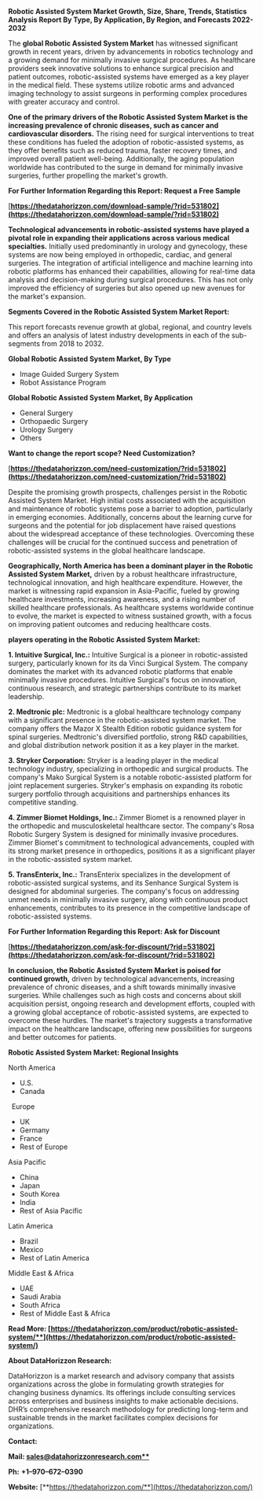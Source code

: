﻿**Robotic Assisted System Market Growth, Size, Share, Trends, Statistics Analysis Report By Type, By Application, By Region, and Forecasts 2022-2032**


The **global Robotic Assisted System Market** has witnessed significant growth in recent years, driven by advancements in robotics technology and a growing demand for minimally invasive surgical procedures. As healthcare providers seek innovative solutions to enhance surgical precision and patient outcomes, robotic-assisted systems have emerged as a key player in the medical field. These systems utilize robotic arms and advanced imaging technology to assist surgeons in performing complex procedures with greater accuracy and control.

**One of the primary drivers of the Robotic Assisted System Market is the increasing prevalence of chronic diseases, such as cancer and cardiovascular disorders.** The rising need for surgical interventions to treat these conditions has fueled the adoption of robotic-assisted systems, as they offer benefits such as reduced trauma, faster recovery times, and improved overall patient well-being. Additionally, the aging population worldwide has contributed to the surge in demand for minimally invasive surgeries, further propelling the market's growth. 

**For Further Information Regarding this Report: Request a Free Sample**	

[**https://thedatahorizzon.com/download-sample/?rid=531802](https://thedatahorizzon.com/download-sample/?rid=531802)** 

**Technological advancements in robotic-assisted systems have played a pivotal role in expanding their applications across various medical specialties.** Initially used predominantly in urology and gynecology, these systems are now being employed in orthopedic, cardiac, and general surgeries. The integration of artificial intelligence and machine learning into robotic platforms has enhanced their capabilities, allowing for real-time data analysis and decision-making during surgical procedures. This has not only improved the efficiency of surgeries but also opened up new avenues for the market's expansion. 

**Segments Covered in the Robotic Assisted System Market Report:**

This report forecasts revenue growth at global, regional, and country levels and offers an analysis of latest industry developments in each of the sub-segments from 2018 to 2032.

**Global Robotic Assisted System Market, By Type**

- Image Guided Surgery System
- Robot Assistance Program

**Global Robotic Assisted System Market, By Application**

- General Surgery
- Orthopaedic Surgery
- Urology Surgery
- Others

**Want to change the report scope? Need Customization?**

[**https://thedatahorizzon.com/need-customization/?rid=531802](https://thedatahorizzon.com/need-customization/?rid=531802)** 

Despite the promising growth prospects, challenges persist in the Robotic Assisted System Market. High initial costs associated with the acquisition and maintenance of robotic systems pose a barrier to adoption, particularly in emerging economies. Additionally, concerns about the learning curve for surgeons and the potential for job displacement have raised questions about the widespread acceptance of these technologies. Overcoming these challenges will be crucial for the continued success and penetration of robotic-assisted systems in the global healthcare landscape.

**Geographically, North America has been a dominant player in the Robotic Assisted System Market,** driven by a robust healthcare infrastructure, technological innovation, and high healthcare expenditure. However, the market is witnessing rapid expansion in Asia-Pacific, fueled by growing healthcare investments, increasing awareness, and a rising number of skilled healthcare professionals. As healthcare systems worldwide continue to evolve, the market is expected to witness sustained growth, with a focus on improving patient outcomes and reducing healthcare costs. 


**players operating in the Robotic Assisted System Market:**

**1. Intuitive Surgical, Inc.:** Intuitive Surgical is a pioneer in robotic-assisted surgery, particularly known for its da Vinci Surgical System. The company dominates the market with its advanced robotic platforms that enable minimally invasive procedures. Intuitive Surgical's focus on innovation, continuous research, and strategic partnerships contribute to its market leadership.

**2. Medtronic plc:** Medtronic is a global healthcare technology company with a significant presence in the robotic-assisted system market. The company offers the Mazor X Stealth Edition robotic guidance system for spinal surgeries. Medtronic's diversified portfolio, strong R&D capabilities, and global distribution network position it as a key player in the market.

**3. Stryker Corporation:** Stryker is a leading player in the medical technology industry, specializing in orthopedic and surgical products. The company's Mako Surgical System is a notable robotic-assisted platform for joint replacement surgeries. Stryker's emphasis on expanding its robotic surgery portfolio through acquisitions and partnerships enhances its competitive standing.

**4. Zimmer Biomet Holdings, Inc.:** Zimmer Biomet is a renowned player in the orthopedic and musculoskeletal healthcare sector. The company's Rosa Robotic Surgery System is designed for minimally invasive procedures. Zimmer Biomet's commitment to technological advancements, coupled with its strong market presence in orthopedics, positions it as a significant player in the robotic-assisted system market.

**5. TransEnterix, Inc.:** TransEnterix specializes in the development of robotic-assisted surgical systems, and its Senhance Surgical System is designed for abdominal surgeries. The company's focus on addressing unmet needs in minimally invasive surgery, along with continuous product enhancements, contributes to its presence in the competitive landscape of robotic-assisted systems.

**For Further Information Regarding this Report: Ask for Discount**	

[**https://thedatahorizzon.com/ask-for-discount/?rid=531802](https://thedatahorizzon.com/ask-for-discount/?rid=531802)** 

**In conclusion, the Robotic Assisted System Market is poised for continued growth,** driven by technological advancements, increasing prevalence of chronic diseases, and a shift towards minimally invasive surgeries. While challenges such as high costs and concerns about skill acquisition persist, ongoing research and development efforts, coupled with a growing global acceptance of robotic-assisted systems, are expected to overcome these hurdles. The market's trajectory suggests a transformative impact on the healthcare landscape, offering new possibilities for surgeons and better outcomes for patients.

**Robotic Assisted System Market: Regional Insights**

North America

- U.S.
- Canada

` `Europe

- UK
- Germany
- France
- Rest of Europe

Asia Pacific

- China
- Japan
- South Korea
- India
- Rest of Asia Pacific

Latin America

- Brazil
- Mexico
- Rest of Latin America

Middle East & Africa

- UAE
- Saudi Arabia
- South Africa
- Rest of Middle East & Africa

**Read More: [https://thedatahorizzon.com/product/robotic-assisted-system/**](https://thedatahorizzon.com/product/robotic-assisted-system/)** 

**About DataHorizzon Research:**

DataHorizzon is a market research and advisory company that assists organizations across the globe in formulating growth strategies for changing business dynamics. Its offerings include consulting services across enterprises and business insights to make actionable decisions. DHR’s comprehensive research methodology for predicting long-term and sustainable trends in the market facilitates complex decisions for organizations.

**Contact:**

**Mail: [sales@datahorizzonresearch.com**](mailto:sales@datahorizzonresearch.com)**

**Ph:** **+1–970–672–0390**

**Website:** [**https://thedatahorizzon.com/**](https://thedatahorizzon.com/)
